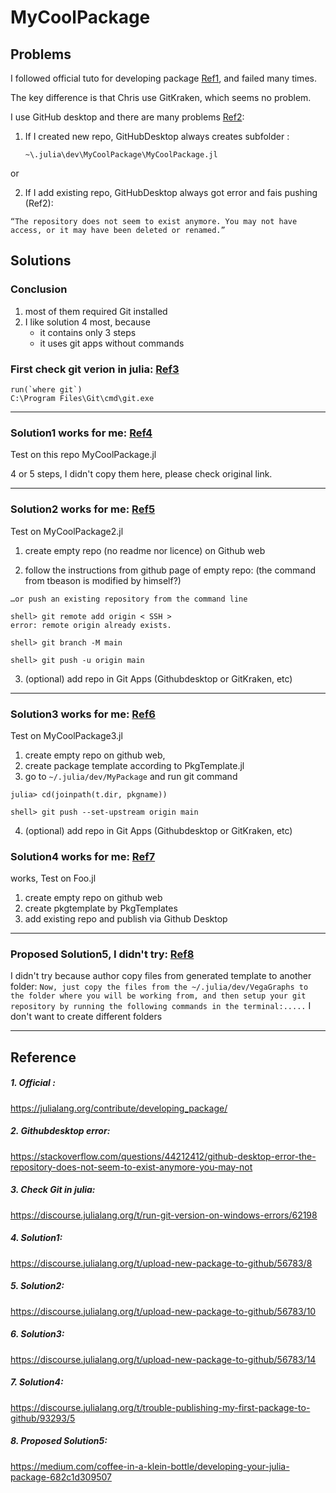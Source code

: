 # MyCoolPackage

## Problems

I followed official tuto for developing package [Ref1](https://github.com/pywugate/MyCoolPackage.jl?tab=readme-ov-file#1-official-), and failed many times.

The key difference is that Chris use GitKraken, which seems no problem.

I use GitHub desktop and there are many problems [Ref2](https://github.com/pywugate/MyCoolPackage.jl?tab=readme-ov-file#2-githubdesktop-error):

1. If I created new repo, GitHubDesktop always creates subfolder :

    `~\.julia\dev\MyCoolPackage\MyCoolPackage.jl`

or 

2. If I add existing repo, GitHubDesktop always got error and fais pushing (Ref2):

`“The repository does not seem to exist anymore. You may not have access, or it may have been deleted or renamed.”`

## Solutions
### Conclusion
1. most of them required Git installed
2. I like solution 4 most, because 
    - it contains only 3 steps
    - it uses git apps without commands

### First check git verion in julia: [Ref3](https://github.com/pywugate/MyCoolPackage.jl?tab=readme-ov-file#reference)

```
run(`where git`)
C:\Program Files\Git\cmd\git.exe
```

- - -

### Solution1 works for me: [Ref4](https://github.com/pywugate/MyCoolPackage.jl?tab=readme-ov-file#4-solution1)

Test on this repo MyCoolPackage.jl

4 or 5 steps, I didn't copy them here, please check original link.

- - - 

### Solution2 works for me: [Ref5](https://github.com/pywugate/MyCoolPackage.jl?tab=readme-ov-file#5-proposed-solution2)

Test on MyCoolPackage2.jl

1. create empty repo (no readme nor licence) on Github web

2. follow the instructions from github page of empty repo: 
(the command from tbeason is modified by himself?)

`…or push an existing repository from the command line`
```
shell> git remote add origin < SSH >
error: remote origin already exists.

shell> git branch -M main

shell> git push -u origin main
```

3. (optional) add repo in Git Apps (Githubdesktop or GitKraken, etc)

- - - 

### Solution3 works for me: [Ref6](https://github.com/pywugate/MyCoolPackage.jl?tab=readme-ov-file#6-proposed-solution3)

Test on MyCoolPackage3.jl

1. create empty repo on github web, 
2. create package template according to PkgTemplate.jl
3. go to `~/.julia/dev/MyPackage` and run git command

```
julia> cd(joinpath(t.dir, pkgname))
```
```
shell> git push --set-upstream origin main
```

4. (optional) add repo in Git Apps (Githubdesktop or GitKraken, etc)


### Solution4 works for me: [Ref7](https://github.com/pywugate/MyCoolPackage.jl?tab=readme-ov-file#7-propsed-solution4)
works, Test on Foo.jl

1. create empty repo on github web
2. create pkgtemplate by PkgTemplates
3. add existing repo and publish via Github Desktop

- - -

### Proposed Solution5, I didn't try: [Ref8](https://github.com/pywugate/MyCoolPackage.jl?tab=readme-ov-file#8-proposed-solution5)

I didn't try because author copy files from generated template to another folder: 
`Now, just copy the files from the ~/.julia/dev/VegaGraphs to the folder where you will be working from, and then setup your git repository by running the following commands in the terminal:.....`
I don't want to create different folders


- - -

## Reference
##### 1. Official : 
https://julialang.org/contribute/developing_package/

##### 2. Githubdesktop error: 
https://stackoverflow.com/questions/44212412/github-desktop-error-the-repository-does-not-seem-to-exist-anymore-you-may-not

##### 3. Check Git in julia: 
https://discourse.julialang.org/t/run-git-version-on-windows-errors/62198

##### 4. Solution1:
https://discourse.julialang.org/t/upload-new-package-to-github/56783/8

##### 5. Solution2:
https://discourse.julialang.org/t/upload-new-package-to-github/56783/10

##### 6. Solution3:
 https://discourse.julialang.org/t/upload-new-package-to-github/56783/14

##### 7. Solution4:
 https://discourse.julialang.org/t/trouble-publishing-my-first-package-to-github/93293/5

##### 8. Proposed Solution5: 
https://medium.com/coffee-in-a-klein-bottle/developing-your-julia-package-682c1d309507





<!-- [![Build Status](https://github.com/your-GitHub-username/MyCoolPackage.jl/actions/workflows/CI.yml/badge.svg?branch=master)](https://github.com/your-GitHub-username/MyCoolPackage.jl/actions/workflows/CI.yml?query=branch%3Amaster) -->
